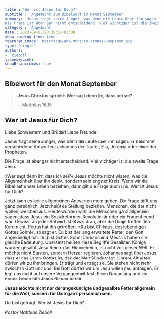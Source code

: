 ```yaml
---
title : 'Wer ist Jesus für Dich?'
subtitle : 'Angedacht zum Bibelwort im Monat September'
summary: 'Jesus fragt seine Jünger, was denn die Leute über ihn sagen. Er bekommt verschiedene Antworten: Johannes der Täufer, Elia, Jeremia oder einer der Propheten.
Die Frage ist aber gar nicht entscheidend. Viel wichtiger ist die zweite Frage Jesu.'
category : 'Angedacht'
date : 2023-09-01T20:38:52+02:00
show_reading_time: true
featured_image: 'beitraege/ana-municio-stones-unsplash.jpg'
type: 'single'
authors: 
- 'zieboll'
taxonomyLink: 
showBreadcrumbs: true
---
```


## Bibelwort für den Monat September
 
> **Jesus Christus spricht:
> Wer sagt denn ihr, dass ich sei?**
>
> -- Matthäus 16,15

## Wer ist Jesus für Dich?

Liebe Schwestern und Brüder! Liebe Freunde!

Jesus fragt seine Jünger, was denn die Leute über ihn sagen. Er bekommt verschiedene Antworten: Johannes der Täufer, Elia, Jeremia oder einer der Propheten.

Die Frage ist aber gar nicht entscheidend. Viel wichtiger ist die zweite Frage Jesu. 
<!-- more -->
»Wer sagt denn ihr, dass ich sei?« Jesus möchte nicht wissen, was die Allgemeinheit über ihn denkt, sondern sein engster Kreis. 
Wenn wir die Bibel auf unser Leben beziehen, dann gilt die Frage auch uns. Wer ist Jesus für Dich?


Jetzt kann es keine allgemeinen Antworten mehr geben. Die Frage trifft uns ganz persönlich. Jetzt heißt es Stellung beziehen. Menschen, die das nicht wollen, weichen aus. Heute würden wohl die Menschen ganz allgemein sagen, dass Jesus ein Sozialreformer, Revolutionär oder ein Frauenfreund war. Gewiss, an jeder Antwort ist etwas dran, aber die Dinge treffen den Kern nicht. Petrus hat ihn getroffen. »Du bist Christus, des lebendigen Gottes Sohn!«, so sagt er. Du bist der lang erwartete Retter, den Gott angekündigt hat. Du bist Gottes Sohn! Christus und Messias haben die gleiche Bedeutung. Übersetzt heißen diese Begriffe Gesalbter. Könige wurden gesalbt. Jesu Reich, das Himmelreich, ist nicht von dieser Welt. Er möchte nicht Staaten, sondern Herzen regieren. Johannes sagt über Jesus, dass er das Lamm Gottes ist, das der Welt Sünde trägt. Unsere Altlasten dürfen wir zu ihm bringen. Er trägt und erträgt sie. Sie stehen nicht mehr zwischen Gott und uns. Bei Gott dürfen wir um Jesu willen neu anfangen. Er legt uns nicht auf unsere Vergangenheit fest. Einen Neuanfang und ein neues Leben hält Jesus für uns bereit.

**Jesus möchte nicht nur der angekündigte und gesalbte Retter allgemein für die Welt, sondern für Dich ganz persönlich sein.**

Du bist gefragt. Wer ist Jesus für Dich?

_Pastor Matthias Zieboll_
